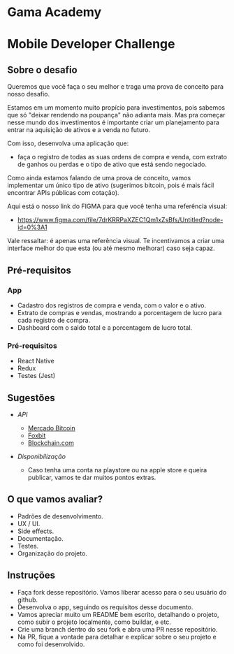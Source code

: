 # Gama Academy

# Mobile Developer Challenge

## Sobre o desafio

Queremos que você faça o seu melhor e traga uma prova de conceito para nosso desafio.

Estamos em um momento muito propício para investimentos, pois sabemos que só
"deixar rendendo na poupança" não adianta mais.
Mas pra começar nesse mundo dos investimentos é importante criar um planejamento
para entrar na aquisição de ativos e a venda no futuro.

Com isso, desenvolva uma aplicação que:
- faça o registro de todas as suas ordens de compra
e venda, com extrato de ganhos ou perdas e o tipo de ativo que está sendo negociado.

Como ainda estamos falando de uma prova de conceito, vamos implementar um único tipo de
ativo (sugerimos bitcoin, pois é mais fácil encontrar APIs públicas com cotação).

Aqui está o nosso link do FIGMA para que você tenha uma referência visual:

- https://www.figma.com/file/7drKRRPaXZEC1Qm1xZsBfs/Untitled?node-id=0%3A1

Vale ressaltar: é apenas uma referência visual. Te incentivamos a criar uma interface melhor do que
esta (ou até mesmo melhorar) caso seja capaz.

## Pré-requisitos

### App

- Cadastro dos registros de compra e venda, com o valor e o ativo.
- Extrato de compras e vendas, mostrando a porcentagem de lucro para cada registro de compra.
- Dashboard com o saldo total e a porcentagem de lucro total.

### Pré-requisitos

- React Native
- Redux
- Testes (Jest)

## Sugestões

- *API*
  - [Mercado Bitcoin](https://www.mercadobitcoin.com.br/api-doc)
  - [Foxbit](https://foxbit.com.br/api)
  - [Blockchain.com](https://www.blockchain.com/api)
  
- *Disponibilização*
  - Caso tenha uma conta na playstore ou na apple store e queira publicar, vamos te dar muitos pontos extras.  

## O que vamos avaliar?

- Padrões de desenvolvimento.
- UX / UI.
- Side effects.
- Documentação.
- Testes.
- Organização do projeto.

## Instruções

- Faça fork desse repositório. Vamos liberar acesso para o seu usuário do github.
- Desenvolva o app, seguindo os requisitos desse documento.
- Vamos apreciar muito um README bem escrito, detalhando o projeto, como subir o projeto localmente, como buildar, e etc.
- Crie uma branch dentro do seu fork e abra uma PR nesse repositório.
- Na PR, fique a vontade para detalhar e explicar sobre o seu projeto e como foi desenvolvido.
